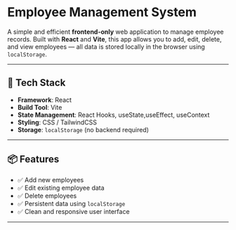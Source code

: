 # Employee Management System

A simple and efficient **frontend-only** web application to manage employee records. Built with **React** and **Vite**, this app allows you to add, edit, delete, and view employees — all data is stored locally in the browser using `localStorage`.

---

## 🚀 Tech Stack

- **Framework**: React
- **Build Tool**: Vite
- **State Management**: React Hooks, useState,useEffect, useContext
- **Styling**: CSS / TailwindCSS
- **Storage**: `localStorage` (no backend required)

---

## 📦 Features

- ✅ Add new employees
- ✅ Edit existing employee data
- ✅ Delete employees
- ✅ Persistent data using `localStorage`
- ✅ Clean and responsive user interface

---



